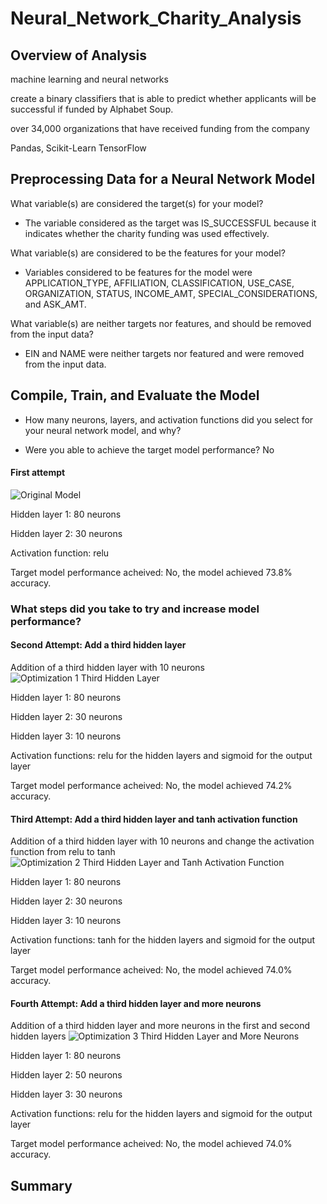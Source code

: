 # Neural_Network_Charity_Analysis

## Overview of Analysis


machine learning and neural networks

create a binary classifiers that is able to predict whether applicants will be successful if funded by Alphabet Soup.

over 34,000 organizations that have received funding from the company

Pandas, Scikit-Learn
TensorFlow

## Preprocessing Data for a Neural Network Model

What variable(s) are considered the target(s) for your model?
- The variable considered as the target was IS_SUCCESSFUL because it indicates whether the charity funding was used effectively.

What variable(s) are considered to be the features for your model?
- Variables considered to be features for the model were APPLICATION_TYPE, AFFILIATION, CLASSIFICATION, USE_CASE, ORGANIZATION, STATUS, INCOME_AMT, SPECIAL_CONSIDERATIONS, and ASK_AMT.

What variable(s) are neither targets nor features, and should be removed from the input data?
- EIN and NAME were neither targets nor featured and were removed from the input data.

## Compile, Train, and Evaluate the Model

- How many neurons, layers, and activation functions did you select for your neural network model, and why?

- Were you able to achieve the target model performance?
No

#### First attempt

![Original Model](https://user-images.githubusercontent.com/90656004/155061006-32c5f346-57ea-425e-80ac-f2c1d1d78c65.PNG)

Hidden layer 1: 80 neurons

Hidden layer 2: 30 neurons

Activation function: relu

Target model performance acheived: No, the model achieved 73.8% accuracy.

### What steps did you take to try and increase model performance?

#### Second Attempt: Add a third hidden layer

Addition of a third hidden layer with 10 neurons
![Optimization 1 Third Hidden Layer](https://user-images.githubusercontent.com/90656004/155060909-2a4c6e61-a7c4-4b52-ae5b-8754d23078e3.PNG)

Hidden layer 1: 80 neurons

Hidden layer 2: 30 neurons

Hidden layer 3: 10 neurons

Activation functions: relu for the hidden layers and sigmoid for the output layer

Target model performance acheived: No, the model achieved 74.2% accuracy.

#### Third Attempt: Add a third hidden layer and tanh activation function
Addition of a third hidden layer with 10 neurons and change the activation function from relu to tanh
![Optimization 2 Third Hidden Layer and Tanh Activation Function](https://user-images.githubusercontent.com/90656004/155060915-6e84c70b-cd86-44b6-b7b7-ecd851664eef.PNG)

Hidden layer 1: 80 neurons

Hidden layer 2: 30 neurons

Hidden layer 3: 10 neurons

Activation functions: tanh for the hidden layers and sigmoid for the output layer

Target model performance acheived: No, the model achieved 74.0% accuracy.

#### Fourth Attempt: Add a third hidden layer and more neurons
Addition of a third hidden layer and more neurons in the first and second hidden layers
![Optimization 3 Third Hidden Layer and More Neurons](https://user-images.githubusercontent.com/90656004/155060921-d5c2c7f9-b43c-4866-b1d7-d3630850144b.PNG)

Hidden layer 1: 80 neurons

Hidden layer 2: 50 neurons

Hidden layer 3: 30 neurons

Activation functions: relu for the hidden layers and sigmoid for the output layer

Target model performance acheived: No, the model achieved 74.0% accuracy.

## Summary
